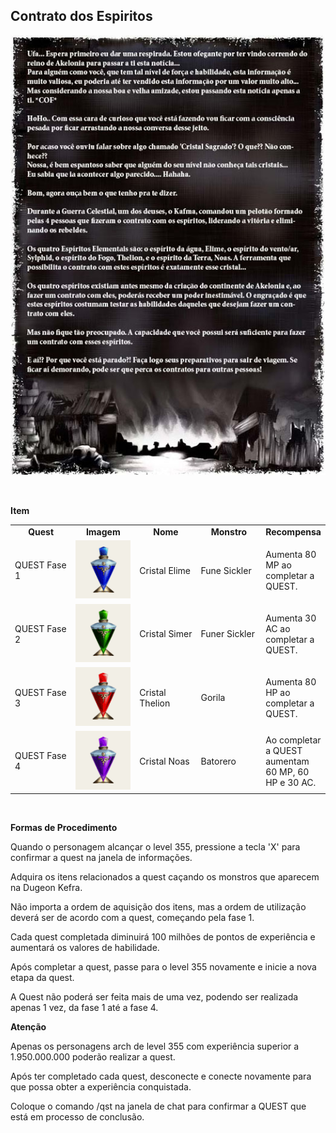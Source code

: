 ## Contrato dos Espiritos

<html>
  <head>
    <meta charset="utf-8" />
    <meta name="viewport" content="width=device-width" />
  </head>
  <body>

<p align="center">
<img src="./Contrato-dos-Espiritos-files/wyd_img_contrato-dos-espiritos-1.jpg" />
</p><br>
<p><strong>Item</strong></p>
<table align="center" border="0"  cellpadding="5" cellspacing="5"> 
	<tr align="center">
		<td width="150px"><strong>Quest</strong></td>
		<td width="150px"><strong>Imagem</strong></td>
		<td width="150px"><strong>Nome</strong></td>
		<td width="150px"><strong>Monstro</strong></td>
    <td ><strong>Recompensa</strong></td>
	</tr>
	<tr>
    <td>QUEST Fase 1</td>
		<td align="center"><img src="./Contrato-dos-Espiritos-files/wyd_img_contrato-dos-espiritos-2.gif"/></td>
		<td>Cristal Elime</td>
    <td>Fune Sickler</td>
    <td>Aumenta 80 MP ao completar a QUEST.</td>
	</tr>
  <tr>
    <td>QUEST Fase 2</td>
		<td align="center"><img src="./Contrato-dos-Espiritos-files/wyd_img_contrato-dos-espiritos-3.gif"/></td>
		<td>Cristal Simer</td>
    <td>Funer Sickler</td>
    <td>Aumenta 30 AC ao completar a QUEST.</td>
	</tr>
  <tr>
    <td>QUEST Fase 3</td>
		<td align="center"><img src="./Contrato-dos-Espiritos-files/wyd_img_contrato-dos-espiritos-4.gif"/></td>
		<td>Cristal Thelion</td>
    <td>Gorila</td>
    <td>Aumenta 80 HP ao completar a QUEST.</td>
	</tr>
  <tr>
    <td>QUEST Fase 4</td>
		<td align="center"><img src="./Contrato-dos-Espiritos-files/wyd_img_contrato-dos-espiritos-5.gif"/></td>
		<td>Cristal Noas</td>
    <td>Batorero</td>
    <td>Ao completar a QUEST aumentam 60 MP, 60 HP e 30 AC.</td>
	</tr>
  <table>
<br>
<p><strong>Formas de Procedimento</strong></p>
<p>Quando o personagem alcançar o level 355, pressione a tecla 'X' para confirmar a quest na janela de informações.</p>						
<p>Adquira os itens relacionados a quest caçando os monstros que aparecem na Dugeon Kefra.</p>						
<p>Não importa a ordem de aquisição dos itens, mas a ordem de utilização deverá ser de acordo com a quest, começando pela fase 1.</p>
<p>Cada quest completada diminuirá 100 milhões de pontos de experiência e aumentará os valores de habilidade.</p>
<p>Após completar a quest, passe para o level 355 novamente e inicie a nova etapa da quest.</p>
<p>A Quest não poderá ser feita mais de uma vez, podendo ser realizada apenas 1 vez, da fase 1 até a fase 4.</p>
<p><strong>Atenção</strong></p>
<p>Apenas os personagens arch de level 355 com experiência superior a 1.950.000.000 poderão realizar a quest.</p>
<p>Após ter completado cada quest, desconecte e conecte novamente para que possa obter a experiência conquistada.</p>
<p>Coloque o comando /qst na janela de chat para confirmar a QUEST que está em processo de conclusão.</p>
  </body>
</html>